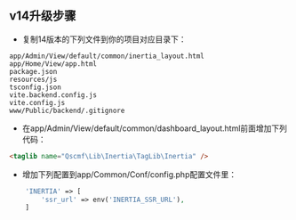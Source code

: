 ## v14升级步骤

* 复制14版本的下列文件到你的项目对应目录下：

```text
app/Admin/View/default/common/inertia_layout.html
app/Home/View/app.html
package.json
resources/js
tsconfig.json
vite.backend.config.js
vite.config.js
www/Public/backend/.gitignore
```

* 在app/Admin/View/default/common/dashboard_layout.html前面增加下列代码：

```html
<taglib name="Qscmf\Lib\Inertia\TagLib\Inertia" />
```

* 增加下列配置到app/Common/Conf/config.php配置文件里：

```php
    'INERTIA' => [
        'ssr_url' => env('INERTIA_SSR_URL'),
    ]
```
